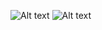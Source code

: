![Alt text](/github.com/ruby75122/python/blob/master/111.JPG)
![Alt text](/path/to/111.JPG "Optional title")
